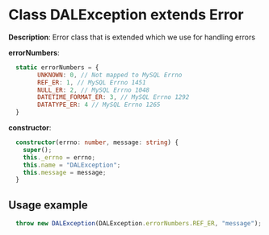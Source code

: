 # Class DALException extends Error

**Description**: Error class that is extended which we use for handling errors 

**errorNumbers**:

```javascript
  static errorNumbers = {
        UNKNOWN: 0, // Not mapped to MySQL Errno
        REF_ER: 1, // MySQL Errno 1451
        NULL_ER: 2, // MySQL Errno 1048
        DATETIME_FORMAT_ER: 3, // MySQL Errno 1292
        DATATYPE_ER: 4 // MySQL Errno 1265
  }
```
**constructor**:

```typescript
  constructor(errno: number, message: string) {
    super();
    this._errno = errno;
    this.name = "DALException";
    this.message = message;
  }
```

## Usage example ##

```typescript
  throw new DALException(DALException.errorNumbers.REF_ER, "message");
```
